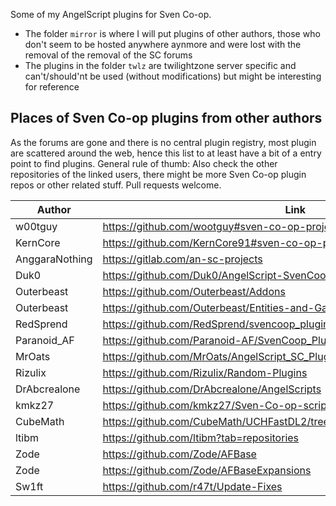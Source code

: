 Some of my AngelScript plugins for Sven Co-op.

* The folder `mirror` is where I will put plugins of other authors, those who don't seem to be hosted anywhere aynmore and were lost with the removal of the removal of the SC forums
* The plugins in the folder `twlz` are twilightzone server specific and can't/should'nt be used (without modifications) but might be interesting for reference

## Places of Sven Co-op plugins from other authors
As the forums are gone and there is no central plugin registry, most plugin are scattered around the web, hence this list to at least have a bit of a entry point to find plugins. General rule of thumb: Also check the other repositories of the linked users, there might be more Sven Co-op plugin repos or other related stuff. Pull requests welcome.

Author | Link | Description
------ | ---- | -----------
w00tguy | https://github.com/wootguy#sven-co-op-projects | multiple
KernCore | https://github.com/KernCore91#sven-co-op-plugins | multiple
AnggaraNothing | https://gitlab.com/an-sc-projects | multiple
Duk0 | https://github.com/Duk0/AngelScript-SvenCoop | multiple
Outerbeast | https://github.com/Outerbeast/Addons | multiple
Outerbeast | https://github.com/Outerbeast/Entities-and-Gamemodes | multiple
RedSprend | https://github.com/RedSprend/svencoop_plugins | multiple
Paranoid_AF | https://github.com/Paranoid-AF/SvenCoop_Plugins | multiple
MrOats | https://github.com/MrOats/AngelScript_SC_Plugins | multiple
Rizulix | https://github.com/Rizulix/Random-Plugins | multiple
DrAbcrealone | https://github.com/DrAbcrealone/AngelScripts | multiple
kmkz27 | https://github.com/kmkz27/Sven-Co-op-scripts | multiple
CubeMath | https://github.com/CubeMath/UCHFastDL2/tree/master/svencoop/scripts/plugins | multiple
ltibm | https://github.com/ltibm?tab=repositories | multiple
Zode | https://github.com/Zode/AFBase | AFBase
Zode | https://github.com/Zode/AFBaseExpansions | AFBaseExpansions
Sw1ft | https://github.com/r47t/Update-Fixes | UpdateFixes
